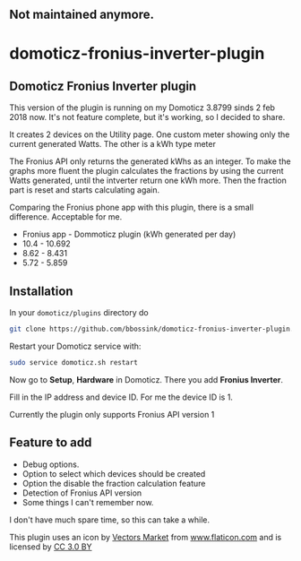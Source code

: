 Not maintained anymore.
-----------------------

# domoticz-fronius-inverter-plugin
Domoticz Fronius Inverter plugin
--------------------------------

This version of the plugin is running on my Domoticz 3.8799 sinds 2 feb 2018 now.
It's not feature complete, but it's working, so I decided to share.

It creates 2 devices on the Utility page.
One custom meter showing only the current generated Watts.
The other is a kWh type meter

The Fronius API only returns the generated kWhs as an integer.
To make the graphs more fluent the plugin calculates the fractions by using the current Watts generated,
until the intverter return one kWh more. Then the fraction part is reset and starts calculating again.

Comparing the Fronius phone app with this plugin, there is a small difference. Acceptable for me.

- Fronius app - Dommoticz plugin (kWh generated per day)
- 10.4 - 10.692
- 8.62 - 8.431
- 5.72 - 5.859

Installation
------------

In your `domoticz/plugins` directory do

```bash
git clone https://github.com/bbossink/domoticz-fronius-inverter-plugin.git
```

Restart your Domoticz service with:

```bash
sudo service domoticz.sh restart
```

Now go to **Setup**, **Hardware** in Domoticz. There you add
**Fronius Inverter**.

Fill in the IP address and device ID.
For me the device ID is 1.

Currently the plugin only supports Fronius API version 1

Feature to add
--------------

- Debug options.
- Option to select which devices should be created
- Option the disable the fraction calculation feature
- Detection of Fronius API version
- Some things I can't remember now.

I don't have much spare time, so this can take a while.


This plugin uses an icon by 
<a href="https://www.flaticon.com/authors/vectors-market" title="Vectors Market">
Vectors Market</a> from 
<a href="https://www.flaticon.com/" title="Flaticon">www.flaticon.com</a>
and is licensed by 
<a href="http://creativecommons.org/licenses/by/3.0/" title="Creative Commons BY 3.0" target="_blank">
CC 3.0 BY</a>
